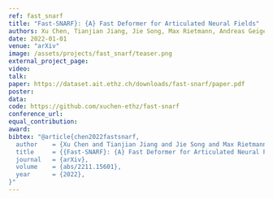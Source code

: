 ```yaml
---
ref: fast_snarf
title: "Fast-SNARF}: {A} Fast Deformer for Articulated Neural Fields"
authors: Xu Chen, Tianjian Jiang, Jie Song, Max Rietmann, Andreas Geiger, Michael Black, Otmar Hilliges
date: 2022-01-01
venue: "arXiv"
image: /assets/projects/fast_snarf/teaser.png
external_project_page: 
video: 
talk: 
paper: https://dataset.ait.ethz.ch/downloads/fast-snarf/paper.pdf
poster: 
data: 
code: https://github.com/xuchen-ethz/fast-snarf
conference_url: 
equal_contribution: 
award: 
bibtex: "@article{chen2022fastsnarf,
  author    = {Xu Chen and Tianjian Jiang and Jie Song and Max Rietmann and Andreas Geiger and Michael J. Black and Otmar Hilliges},
  title     = {{Fast-SNARF}: {A} Fast Deformer for Articulated Neural Fields},
  journal   = {arXiv},
  volume    = {abs/2211.15601},
  year      = {2022},
}"
---
```

